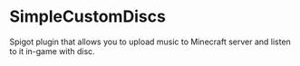 # SimpleCustomDiscs
Spigot plugin that allows you to upload music to Minecraft server and listen to it in-game with disc.
